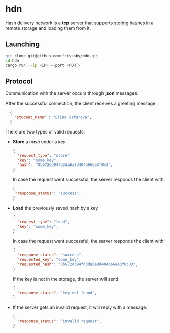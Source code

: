 # **hdn**

Hash delivery network is a **tcp** server that supports storing hashes in a remote storage and loading them from it.

## Launching

```bash
git clone git@github.com:frisssby/hdn.git
cd hdn
cargo run --ip <IP> --port <PORT>
```

## Protocol

Communication with the server occurs through **json** messages.

After the successful connection, the client receives a greeting message:

```json
  {
    "student_name" : "Elina Safarova",
  }
```

There are two types of valid requests:

+ **Store** a *hash* under a *key*

    ```json
    {
      "request_type": "store",
      "key": "some_key",
      "hash": "0b672dd94fd3da6a8d404b66ee3f0c8",
    }
    ```

    In case the request went successful, the server responds the client with:

     ```json
    {
      "response_status": "success",
    }
    ```

+ **Load** the previously saved hash by a key

    ```json
    {
      "request_type": "load",
      "key": "some_key",
    }
    ```

    In case the request went successful, the server responds the client with:

    ```json
    {
      "response_status": "success",
      "requested_key": "some_key",
      "requested_hash": "0b672dd94fd3da6a8d404b66ee3f0c83",
    }
    ```

    If the key is not in the storage, the server will send:

    ```json
    {
      "response_status": "key not found",
    }
    ```

+ If the server gets an invalid request, it will reply with a message:

    ```json
    {
      "response_status": "invalid request",
    }
    ```
